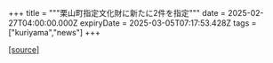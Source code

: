+++
title = """栗山町指定文化財に新たに2件を指定"""
date = 2025-02-27T04:00:00.000Z
expiryDate = 2025-03-05T07:17:53.428Z
tags = ["kuriyama","news"]
+++


[[source]](https://www.town.kuriyama.hokkaido.jp/soshiki/55/30159.html)
